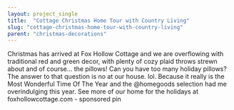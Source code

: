 ```yaml
---
layout: project_single
title:  "Cottage Christmas Home Tour with Country Living"
slug: "cottage-christmas-home-tour-with-country-living"
parent: "christmas-decorations"
---
```

Christmas has arrived at Fox Hollow Cottage and we are overflowing with traditional red and green decor, with plenty of cozy plaid throws strewn about and of course... the pillows! Can you have too many holiday pillows?The answer to that question is no at our house. lol. Because it really is the Most Wonderful Time Of The Year and the @homegoods selection had me overindulging this year. See more of our home for the holidays at foxhollowcottage.com -  sponsored pin